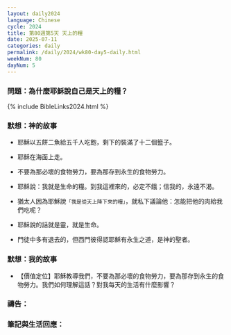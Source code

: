 ```yaml
---
layout: daily2024
language: Chinese
cycle: 2024
title: 第80週第5天 天上的糧
date: 2025-07-11
categories: daily
permalink: /daily/2024/wk80-day5-daily.html
weekNum: 80
dayNum: 5
---
```


### 問題：為什麼耶穌說自己是天上的糧？

{% include BibleLinks2024.html %}

### 默想：神的故事
+ 耶穌以五餅二魚給五千人吃飽，剩下的裝滿了十二個籃子。

+ 耶穌在海面上走。

+ 不要為那必壞的食物勞力，要為那存到永生的食物勞力。

+ 耶穌說：我就是生命的糧。到我這裡來的，必定不餓；信我的，永遠不渴。

+ 猶太人因為耶穌說`「我是從天上降下來的糧」`，就私下議論他：怎能把他的肉給我們吃呢？

+ 耶穌說的話就是靈，就是生命。

+ 門徒中多有退去的，但西門彼得認耶穌有永生之道，是神的聖者。


### 默想：我的故事
+ 【價值定位】耶穌教導我們，不要為那必壞的食物勞力，要為那存到永生的食物勞力。我們如何理解這話？對我每天的生活有什麼影響？


### 禱告：

### 筆記與生活回應：

